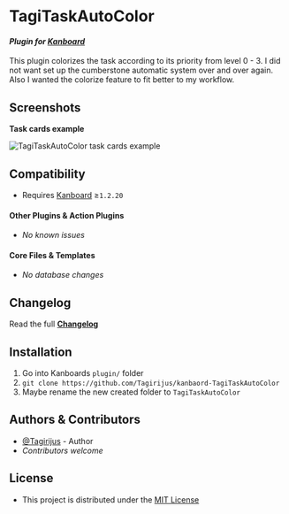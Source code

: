 # TagiTaskAutoColor

#### _Plugin for [Kanboard](https://github.com/fguillot/kanboard "Kanboard - Kanban Project Management Software")_

This plugin colorizes the task according to its priority from level 0 - 3. I did not want set up the cumberstone automatic system over and over again. Also I wanted the colorize feature to fit better to my workflow.


Screenshots
-------------

**Task cards example**

![TagiTaskAutoColor task cards example](../master/Screenshots/TagiTaskAutoColor_task_cards.png)


Compatibility
-------------

- Requires [Kanboard](https://github.com/fguillot/kanboard "Kanboard - Kanban Project Management Software") ≥`1.2.20`

#### Other Plugins & Action Plugins
- _No known issues_
#### Core Files & Templates
- _No database changes_


Changelog
---------

Read the full [**Changelog**](../master/changelog.md "See changes")
 

Installation
------------

1. Go into Kanboards `plugin/` folder
2. `git clone https://github.com/Tagirijus/kanbaord-TagiTaskAutoColor`
3. Maybe rename the new created folder to `TagiTaskAutoColor`


Authors & Contributors
----------------------

- [@Tagirijus](https://github.com/Tagirijus) - Author
- _Contributors welcome_


License
-------
- This project is distributed under the [MIT License](../master/LICENSE "Read The MIT license")
